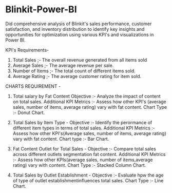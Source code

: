 # Blinkit-Power-BI

Did comprehensive analysis of Blinkit's sales performance, customer satisfaction, and inventory distribution to identify key insights and opportunities for optimization using various KPI's and visualizations in Power BI.

KPI's Requirements- 
1. Total Sales ;- The overall revenue generated from all items sold
2. Average Sales ;- The average revenue per sale.
3. Number of Items ;- The total count of different items sold.
4. Average Rating ;- The average customer rating for item sold.

CHARTS REQUIREMENT -
1. Total salary by Fat Content
   Objective :- Analyze the impact of content on total sales.
   Additional KPI Metrics :- Assess how other KPI's (average sales, number of items, average rating) vary with fat content.
   Chart Type :- Donut Chart.

2. Total Sales by Item Type -
   Objective :- Identify the perormance of different item types in terms of total sales.
   Additional KPI Metrics :- Assess how other KPI's(Average sales, number of items, average rating) vary with fat content.
   Chart type :- Bar Chart.

3. Fat Content Outlet for Total Sales -
   Objective :- Compare total sales across different outlets segmentation fat content.
   Additional KPI Metrics :- Assess how other KPIs(average sales, number of items,average rating) vary with content.
   Chart Type :-  Stacked Column Chart.

4. Total Sales by Outlet Establishment -
   Objective :- Evaluate hpw the age of type of outlet establishmentinfluences total sales.
   Chart Type :- Line Chart.

